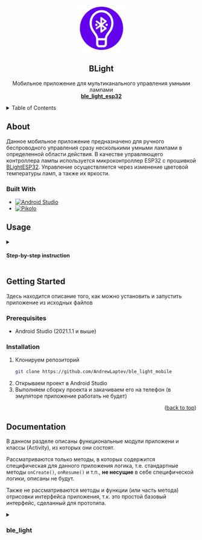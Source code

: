 <div id="top"></div>


<!-- PROJECT LOGO -->
<br />
<div align="center">
  <a href="https://github.com/AndrewLaptev/ble_light_mobile">
    <img src="docs/images/logo.png" alt="Logo" width="125" height="125">
  </a>

<h2 align="center">BLight</h2>

  <p align="center">
    Мобильное приложение для мультиканального управления умными лампами
    <br />
      <a href="https://github.com/AndrewLaptev/ble_light_esp32"><strong>ble_light_esp32</strong></a>
    <br />
  </p>
</div>



<!-- TABLE OF CONTENTS -->
<details>
  <summary>Table of Contents</summary>
  <ol>
    <li>
      <a href="#about-the-project">About The Project</a>
      <ul>
        <li><a href="#built-with">Built With</a></li>
      </ul>
    </li>
    <li>
      <a href="#getting-started">Getting Started</a>
      <ul>
        <li><a href="#prerequisites">Prerequisites</a></li>
        <li><a href="#installation">Installation</a></li>
      </ul>
    </li>
    <li><a href="#usage">Usage</a></li>
    <li><a href="#roadmap">Roadmap</a></li>
    <li><a href="#contributing">Contributing</a></li>
    <li><a href="#license">License</a></li>
    <li><a href="#contact">Contact</a></li>
    <li><a href="#acknowledgments">Acknowledgments</a></li>
  </ol>
</details>

<!-- ABOUT THE PROJECT -->
## About

Данное мобильное приложение предназначено для ручного беспроводного управления сразу несколькими умными лампами в определенной области действия. В качестве управляющего контроллера лампы используется микроконтроллер ESP32 с прошивкой [BLightESP32](https://github.com/AndrewLaptev/ble_light_esp32). Управление осуществляется через изменение цветовой температуры ламп, а также их яркости.

### Built With
* [![Android Studio][android-studio-shield]][android-studio-url]
* [![Pikolo][pikolo-shield]][pikolo-url]

<!-- USAGE -->
## Usage

<details>
<summary><h4>Step-by-step instruction</h4></summary>

  ### Setup

  Перед подключением приложения к лампам с прошивкой BLightESP32 можно произвести настройку в разделе `Settings` (выпадающее меню на главном экране):
  <p align="center">
    <a href="https://github.com/AndrewLaptev/ble_light_mobile">
        <img src="docs/images/img10.png" alt="App screenshot 10" width="230" height="480">
    </a>
  </p>

  ### User mode

  Для использования приложения вам нужно будет дать разрешение на доступ приложения к Bluetooth и вашему местоположению на устройстве

  1) Запускаем приложение:
  <p align="center">
    <a href="https://github.com/AndrewLaptev/ble_light_mobile">
        <img src="docs/images/img1.png" alt="App screenshot 1" width="230" height="480">
    </a>
  </p>

  2) Выставляем ползунок `RSSI threshold` на необходимое значение, которое измеряется в `dBm` и интерпретирует расстояние до лампы. Чем больше по модулю будет показание `RSSI threshold`, тем больше будет область поиска ламп. После чего нажимаем кнопку поиска:
  <p align="center">
    <a href="https://github.com/AndrewLaptev/ble_light_mobile">
        <img src="docs/images/img2.png" alt="App screenshot 2" width="230" height="480">
    </a>
  </p>

  3) Если лампы будут найдены, то на экране отобразится панель управления:
  <p align="center">
    <a href="https://github.com/AndrewLaptev/ble_light_mobile">
        <img src="docs/images/img3.png" alt="App screenshot 3" width="230" height="480">
    </a>
  </p>

  4) С помощью ползунков выбираем нужные значения цветовой температуры и яркости, после чего нажимаем кнопку `Send`, которая отправляет выбранный режим на все подключенные лампы:
  <p align="center">
    <a href="https://github.com/AndrewLaptev/ble_light_mobile">
        <img src="docs/images/img4.png" alt="App screenshot 4" width="230" height="480">
    </a>
  </p>

  5) Чтобы отключиться от ламп, достаточно просто перейти на главный экран приложения через кнопку действия мобильного телефона `Назад`

  ### Developer mode

  В приложении также имеется продвинутый режим использования, который позволяет видеть все ближайшие устройства Bluetooth, а также их RSSI в реальном времени, сервисы и значения характеристик

  1) Чтобы перейти в продвинутый режим, нужно на главном экране приложения справа сверху нажать значок выпадающего меню и выбрать пункт `Developer mode`:
  <p align="center">
    <a href="https://github.com/AndrewLaptev/ble_light_mobile">
        <img src="docs/images/img5.png" alt="App screenshot 5" width="230" height="480">
    </a>
  </p>

  2) После нажатия кнопки `Scan` на экране появится список из всех доступных Bluetooth устройств поблизости с отображением их имен, MAC-адресов и уровней RSSI:
  <p align="center">
    <a href="https://github.com/AndrewLaptev/ble_light_mobile">
        <img src="docs/images/img6.png" alt="App screenshot 6" width="230" height="480">
    </a>
  </p>

  3) При нажатии на устройство из списка отобразится диалоговое окное, которое содержит имя устройства, его адрес, тип Bluetooth устройства, а также конопки подключения и выхода из диалогового окна:
  <p align="center">
    <a href="https://github.com/AndrewLaptev/ble_light_mobile">
        <img src="docs/images/img7.png" alt="App screenshot 7" width="230" height="480">
    </a>
  </p>

  4) После удачного подключения к устройству на экране отобразятся все его сервисы и характеристики. Узнать значения характеристики можно нажав на нее, также отобразится тип характеристики во всплывающем сообщении (`Readable`, `Writeble` и т.д.). Если характеристика `Writeble`, то появится диалоговое окно для записи значения:
  <p align="center">
    <a href="https://github.com/AndrewLaptev/ble_light_mobile">
        <img src="docs/images/img8.png" alt="App screenshot 8" width="230" height="480">
    </a>
  </p>

  5) В интерфейсе поиска устройств рядом с кнопкой `Scan` также есть еще кнопки `Filter on/off` и `Multiple connect`. Первая из них включает фильтр при поиске устройств и отображает только те устройства, на которых установлена заранее настроенная прошивка BLightESP32, вторая кнопка запускает множественное подключение ко всем найденным устройствам с прошивкой BLightESP32:
  <p align="center">
    <a href="https://github.com/AndrewLaptev/ble_light_mobile">
        <img src="docs/images/img9.png" alt="App screenshot 9" width="230" height="480">
    </a>
  </p>

  <p align="right">(<a href="#top">back to top</a>)</p>
</details>

<!-- GETTING STARTED -->
## Getting Started

Здесь находится описание того, как можно установить и запустить приложение из исходных файлов

### Prerequisites

* Android Studio (2021.1.1 и выше)

### Installation

1. Клонируем репозиторий
   ```bash
   git clone https://github.com/AndrewLaptev/ble_light_mobile
   ```
2. Открываем проект в Android Studio
3. Выполняем сборку проекта и закачиваем его на телефон (в эмуляторе приложение работать не будет)

<p align="right">(<a href="#top">back to top</a>)</p>

<!-- DOCUMENTATION -->
## Documentation

В данном разделе описаны функциональные модули приложени и классы (Activity), из которых они состоят. 

Рассматриваются только методы, в которых содержится специфическая для данного приложения логика, т.е. стандартные методы `onCreate()`, `onResume()` и т.п., **не несущие** в себе специфической логики, описаны не будут. 

Также не рассматриваются методы и функции (или часть метода) отрисовки интерфейса приложения, т.к. это простой базовый интерфейс, сделанный для прототипа.

<details>
<summary><h3>ble_light</h3></summary>
  Данный функциональный модуль является основным в работе приложения.
  
  #### MainActivity
  Главный класс приложения, в нем находится entrypoint, доступ к настройкам, продвинутому режиму и именно от него запускается сканирование устройств с последующим подключением
  
  *Protected* методы:
  * `onCreate` - вызывает приватные методы для инициализации, настройки и сканировании Bluetooh, а также права доступа для Bluetooth и проверку на поддержку BLE.
  
  *Private* методы:
  * `getBluetoothAdapterAndLeScanner` - инициализирует объекты классов `BluetoothAdapter` и `BluetoothLeScanner`
  * `scanBleDevices` - запускает сканирование устройств Bluetooth с определенным `scan_period` временем, передает список адресов устройств в класс `LightManageActivity`
  * `meanRSSI` - высчитывает среднее значение силы сигнала RSSI по вхожному массиву значений
  * `loadSettings` - подгружает настройки (`scan_period`) из `root_preferences.xml`
  
  *Inner* классы:
  * `Kalman` - класс, реализующий фильтр Калмана, имеет один *public* метод `filter(int init_rssi, ArrayList<Integer> rssi_list)`, который непосредственно производит фильтрацию
  
  #### BluetoothLeService
  Класс, содержащий в себе все необходимые методы для создания и управления Bluetooth соеднинений.
  
  *Public* методы:
  * `initialize` - инициализирует объект класса `BluetoothAdapter`
  * `connect` - выполнеяет подключение к GATT устройства Bluetooth по указанному MAC адресу
  * `multiconnect` - выполняет подключение сразу в нескольким GATT устройств Bluetooth по указанному списку MAC адресов
  * `disconnect` - производит отключение от одного или сразу нескольких Bluetooth устройств
  * `сlose` - закрывает соединение/соединения GATT устройств Bluetooth
  * `readCharacteristic` - производит чтение значения определенной характеристики GATT одного Bluetooth устройства или сразу нескольких
  * `writeCharacteristic` - производит запись значения в определенную характеристику GATT одного Bluetooth устройства или сразу нескольких
  * `setCharacteristicNotification` - устанавливает или отключает уведомление на определенную характеристику GATT одного Bluetooth устройства или сразу нескольких
  * `getSupportedGattServices` - возвращает список доступных сервисов GATT Bluetooth устройства
  
  *Private* методы:
  * `loadSettings` - подгружает настройки (`reconnection_attempts`) из `root_preferences.xml`
  
  *Inner* классы:
  * `BluetoothGattExt` - класс, являющийся расширением класса `BluetoothGatt`. Более тесно связывает Bluetooth устройство и объект `BluetoothGatt`, т.к. стандартный `BluetoothGatt` может подключаться к нескольким устройствам, что не обеспечивает обмена данными сразу с несколькими устройствами

  #### LightManageActivity

<p align="right">(<a href="#top">back to top</a>)</p>



<!-- MARKDOWN LINKS & IMAGES -->
<!-- https://www.markdownguide.org/basic-syntax/#reference-style-links -->
[android-studio-shield]: https://img.shields.io/badge/Android%20Studio-000000?style=for-the-badge&logo=androidstudio
[android-studio-url]: https://developer.android.com/studio
[pikolo-shield]: https://img.shields.io/badge/Pikolo-7F52FF?style=for-the-badge
[pikolo-url]: https://github.com/Madrapps/Pikolo
